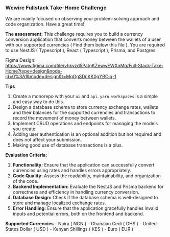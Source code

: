 ### Wewire Fullstack Take-Home Challenge

We are mainly focused on observing your problem-solving approach and code organization. Have a great time!

**The assessment:**
This challenge requires you to build a currency conversion application that converts money between the wallets 
of a user with our supported currencies ( Find them below this file ). You are required to use NestJS ( Typescript ), 
React ( Typescript ), Prisma, and Postgres. 

Figma Design: 
https://www.figma.com/file/vhkvzd5PatqKZewwEWXnMq/Full-Stack-Take-Home?type=design&node-id=0%3A1&mode=design&t=MqGgSDnKK0gYBOig-1

**Tips**
1. Create a monorepo with your `ui` and `api`. `yarn workspaces` is a simple and easy way to do this.
2. Design a database schema to store currency exchange rates, wallets and their balances for the supported currencies
and transactions to record the movement of money between wallets.
3. Implement CRUD operations and endpoints for managing the models you create.
4. Adding user authentication is an optional addition but not required and does not affect your submission.
5. Making good use of database transactions is a plus.
   

**Evaluation Criteria:**
1. **Functionality:** Ensure that the application can successfully convert currencies using rates and handles errors appropriately.
2. **Code Quality:** Assess the readability, maintainability, and organization of the code.
3. **Backend Implementation:** Evaluate the NestJS and Prisma backend for correctness and efficiency in handling currency conversion.
5. **Database Design:** Check if the database schema is well-designed to store and manage localized exchange rates.
6. **Error Handling:** Ensure that the application gracefully handles invalid inputs and potential errors, both on the frontend and backend.

**Supported Currencies**
    - Naira ( NGN )
    - Ghanaian Cedi ( GHS )
    - United States Dollar ( USD )
    - Kenyan Shillings  ( KES )
    - Euro ( EUR )
